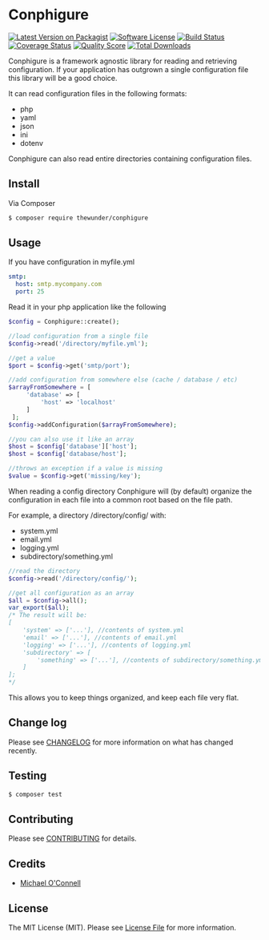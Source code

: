 # Conphigure

[![Latest Version on Packagist][ico-version]][link-packagist]
[![Software License][ico-license]](LICENSE.md)
[![Build Status][ico-travis]][link-travis]
[![Coverage Status][ico-coverage]][link-coverage]
[![Quality Score][ico-code-quality]][link-code-quality]
[![Total Downloads][ico-downloads]][link-downloads]

Conphigure is a framework agnostic library for reading and retrieving configuration.
If your application has outgrown a single configuration file this library will be a good choice.

It can read configuration files in the following formats:

- php
- yaml
- json
- ini
- dotenv

Conphigure can also read entire directories containing configuration files.

## Install

Via Composer

``` bash
$ composer require thewunder/conphigure
```

## Usage

If you have configuration in myfile.yml

``` yaml
smtp:
  host: smtp.mycompany.com
  port: 25

```

Read it in your php application like the following

``` php
$config = Conphigure::create();

//load configuration from a single file
$config->read('/directory/myfile.yml');

//get a value
$port = $config->get('smtp/port');

//add configuration from somewhere else (cache / database / etc)
$arrayFromSomewhere = [
     'database' => [
         'host' => 'localhost'
     ]
 ];
$config->addConfiguration($arrayFromSomewhere);

//you can also use it like an array
$host = $config['database']['host'];
$host = $config['database/host'];

//throws an exception if a value is missing
$value = $config->get('missing/key');

```

When reading a config directory Conphigure will (by default) organize the configuration in each file into a common root based
on the file path.

For example, a directory /directory/config/ with:

- system.yml
- email.yml
- logging.yml
- subdirectory/something.yml

``` php
//read the directory
$config->read('/directory/config/');

//get all configuration as an array
$all = $config->all();
var_export($all);
/* The result will be:
[
    'system' => ['...'], //contents of system.yml
    'email' => ['...'], //contents of email.yml
    'logging' => ['...'], //contents of logging.yml
    'subdirectory' => [
        'something' => ['...'], //contents of subdirectory/something.yml
    ]
];
*/

```

This allows you to keep things organized, and keep each file very flat.

## Change log

Please see [CHANGELOG](CHANGELOG.md) for more information on what has changed recently.

## Testing

``` bash
$ composer test
```

## Contributing

Please see [CONTRIBUTING](CONTRIBUTING.md) for details.

## Credits

- [Michael O'Connell][link-author]

## License

The MIT License (MIT). Please see [License File](LICENSE.md) for more information.

[ico-version]: https://img.shields.io/packagist/v/thewunder/conphigure.svg?style=flat-square
[ico-license]: https://img.shields.io/badge/license-MIT-brightgreen.svg?style=flat-square
[ico-travis]: https://img.shields.io/travis/thewunder/conphigure/master.svg?style=flat-square
[ico-coverage]: https://coveralls.io/repos/github/thewunder/conphigure/badge.svg?branch=master
[ico-code-quality]: https://insight.sensiolabs.com/projects/2adc23b5-79f6-406f-863f-b90d279867ab/mini.png
[ico-downloads]: https://img.shields.io/packagist/dt/thewunder/conphigure.svg?style=flat-square

[link-packagist]: https://packagist.org/packages/thewunder/conphigure
[link-travis]: https://travis-ci.org/thewunder/conphigure
[link-coverage]: https://coveralls.io/github/thewunder/conphigure?branch=master
[link-code-quality]: https://insight.sensiolabs.com/projects/2adc23b5-79f6-406f-863f-b90d279867ab
[link-downloads]: https://packagist.org/packages/thewunder/conphigure
[link-author]: https://github.com/thewunder
[link-contributors]: ../../contributors
